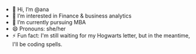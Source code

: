 - 👋 Hi, I’m @ana
- 👀 I’m interested in Finance & business analytics 
- 🌱 I’m currently pursuing MBA 
- 😄 Pronouns: she/her
- ⚡ Fun fact: I'm still waiting for my Hogwarts letter, but in the meantime, I'll be coding spells.



<!---
ana6420/ana6420 is a ✨ special ✨ repository because its `README.md` (this file) appears on your GitHub profile.
You can click the Preview link to take a look at your changes.
--->
